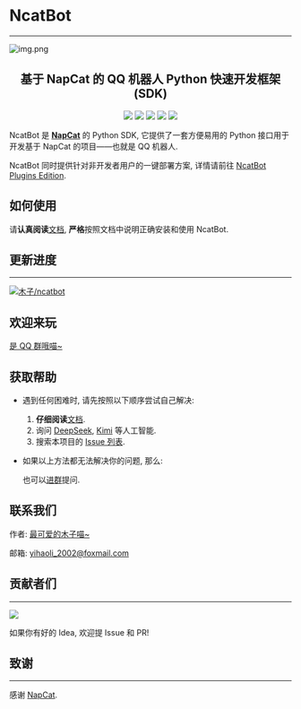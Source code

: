 # NcatBot

---
![img.png](https://socialify.git.ci/liyihao1110/NcatBot/image?description=1&forks=1&issues=1&language=1&logo=https%3A%2F%2Fdocs.ncatbot.xyz%2Fimages%2Flogo.png&name=1&owner=1&pulls=1&stargazers=1&theme=Auto)
<h2 align="center">基于 NapCat 的 QQ 机器人 Python 快速开发框架 (SDK)</h2>
<p align="center">
	<a href="https://pypi.org/project/ncatbot/"><img src="https://img.shields.io/pypi/v/ncatbot"></a>
  <a><img src="https://img.shields.io/badge/License-NcatBot License-green.svg"></a>
	<a href="https://gitee.com/y_project/RuoYi-Vue/blob/master/LICENSE"><img src="https://img.shields.io/github/license/mashape/apistatus.svg"></a>
    <a href="https://qm.qq.com/q/CHbzJ2LH4k"><img src="https://img.shields.io/badge/官方群聊-201487478-brightgreen.svg"></a>
    <a href="https://qm.qq.com/q/S2zIli2qsu"><img src="https://img.shields.io/badge/基于ncatbot开发的小机器人-3786498591-brightgreen.svg"></a>
</p>

NcatBot 是 **[NapCat](https://github.com/NapNeko/NapCatQQ)** 的 Python SDK, 它提供了一套方便易用的 Python 接口用于开发基于 NapCat 的项目——也就是 QQ 机器人.

NcatBot 同时提供针对非开发者用户的一键部署方案, 详情请前往 [NcatBot Plugins Edition](https://github.com/Isaaczhr/plugins.ncatbot.xyz).

## 如何使用

请**认真阅读**[文档](https://docs.ncatbot.xyz/), **严格**按照文档中说明正确安装和使用 NcatBot.

## 更新进度

---
[![木子/ncatbot](https://gitee.com/li-yihao0328/nc_bot/widgets/widget_card.svg?colors=ffffff,1e252b,323d47,455059,d7deea,99a0ae)](https://gitee.com/li-yihao0328/nc_bot)

## 欢迎来玩

[是 QQ 群哦喵~](https://qm.qq.com/q/L6XGXYqL86)

## 获取帮助

- 遇到任何困难时, 请先按照以下顺序尝试自己解决:
  1. **仔细阅读**[文档](https://docs.ncatbot.xyz/).
  2. 询问 [DeepSeek](https://chat.deepseek.com), [Kimi](https://kimi.ai) 等人工智能.
  3. 搜索本项目的 [Issue 列表](https://github.com/liyihao1110/ncatbot/issues).

- 如果以上方法都无法解决你的问题, 那么:

  也可以[进群](https://qm.qq.com/q/L6XGXYqL86)提问.

## 联系我们

作者: [最可爱的木子喵~](https://gitee.com/li-yihao0328)

邮箱: yihaoli_2002@foxmail.com


## 贡献者们

---
<a href="https://github.com/liyihao1110/ncatbot/graphs/contributors">
  <img src="https://contrib.rocks/image?repo=liyihao1110/ncatbot" />
</a>

如果你有好的 Idea, 欢迎提 Issue 和 PR!

## 致谢

---
感谢 [NapCat](https://github.com/NapNeko/NapCatQQ).
